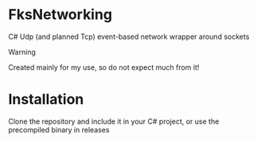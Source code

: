 # FksNetworking
C# Udp (and planned Tcp) event-based network wrapper around sockets

> [!WARNING]
> Created mainly for my use, so do not expect much from it!

# Installation
Clone the repository and include it in your C# project, or use the precompiled binary in releases
